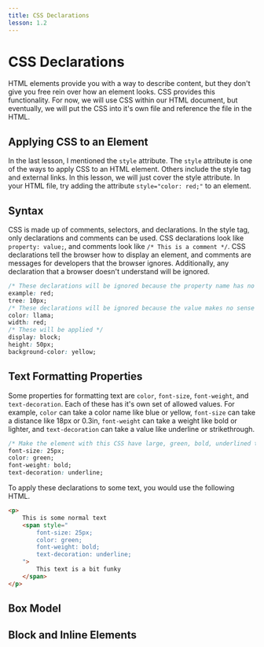 ```yaml
---
title: CSS Declarations
lesson: 1.2
---
```


# CSS Declarations

HTML elements provide you with a way to describe content, but they don't give you free rein over how an element looks. CSS provides this functionality. For now, we will use CSS within our HTML document, but eventually, we will put the CSS into it's own file and reference the file in the HTML.

## Applying CSS to an Element

In the last lesson, I mentioned the `style` attribute. The `style` attribute is one of the ways to apply CSS to an HTML element. Others include the style tag and external links. In this lesson, we will just cover the style attribute. In your HTML file, try adding the attribute `style="color: red;"` to an element.

## Syntax

CSS is made up of comments, selectors, and declarations. In the style tag, only declarations and comments can be used. CSS declarations look like `property: value;`, and comments look like `/* This is a comment */`. CSS declarations tell the browser how to display an element, and comments are messages for developers that the browser ignores. Additionally, any declaration that a browser doesn't understand will be ignored.

```css
/* These declarations will be ignored because the property name has no meaning */
example: red;
tree: 10px;
/* These declarations will be ignored because the value makes no sense */
color: llama;
width: red;
/* These will be applied */
display: block;
height: 50px;
background-color: yellow;
```

## Text Formatting Properties

Some properties for formatting text are `color`, `font-size`, `font-weight`, and `text-decoration`. Each of these has it's own set of allowed values. For example, `color` can take a color name like blue or yellow, `font-size` can take a distance like 18px or 0.3in, `font-weight` can take a weight like bold or lighter, and `text-decoration` can take a value like underline or strikethrough.

```css
/* Make the element with this CSS have large, green, bold, underlined text */
font-size: 25px;
color: green;
font-weight: bold;
text-decoration: underline;
```

To apply these declarations to some text, you would use the following HTML.

```html
<p>
    This is some normal text
    <span style="
        font-size: 25px;
        color: green;
        font-weight: bold;
        text-decoration: underline;
    ">
        This text is a bit funky
    </span>
</p>
```

## Box Model

## Block and Inline Elements

